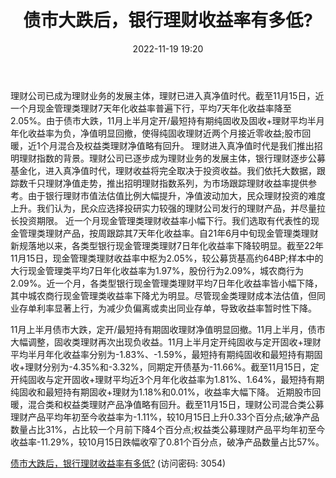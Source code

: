 ﻿---
title: 债市大跌后，银行理财收益率有多低?
date: 2022-11-19 19:20
tags:
- 理财
- 债券
updated: 
---

理财公司已成为理财业务的发展主体，理财已进入真净值时代。截至11月15日，近一个月现金管理类理财7天年化收益率普遍下行，平均7天年化收益率降至2.05%。由于债市大跌，11月上半月定开/最短持有期纯固收及固收+理财平均半月年化收益率为负，净值明显回撤，使得纯固收理财近两个月接近零收益;股市回暖，近1个月混合及权益类理财净值略有回升。
理财进入真净值时代是我们推出招明理财指数的背景。理财公司已逐步成为理财业务的发展主体，银行理财逐步公募基金化，进入真净值时代，理财收益将完全取决于投资收益。我们依托大数据，跟踪数千只理财净值走势，推出招明理财指数系列，为市场跟踪理财收益率提供参考。由于银行理财市值法估值比例大幅提升，净值波动加大，民众理财投资的难度上升。我们认为，民众应选择投研实力较强的理财公司发行的理财产品，并尽量拉长投资期限。
近一个月现金管理类理财收益率小幅下行。我们选取有代表性的现金管理类理财产品，按周跟踪其7天年化收益率。自21年6月中旬现金管理类理财新规落地以来，各类型银行现金管理类理财7日年化收益率下降较明显。截至22年11月15日，现金管理类理财收益率中枢为2.05%，较公募货基高约64BP;样本中的大行现金管理类平均7日年化收益率为1.97%，股份行为2.09%，城农商行为2.09%。近一个月，各类型银行现金管理类理财平均7日年化收益率皆小幅下降，其中城农商行现金管理类收益率下降尤为明显。尽管现金类理财成本法估值，但同业存单利率显著上行，为减少负偏离或卖出同业存单，导致收益率暂时性下降。
<!-- more -->
11月上半月债市大跌，定开/最短持有期固收理财净值明显回撤。11月上半月，债市大幅调整，固收类理财再次出现负收益。11月上半月定开纯固收与定开固收+理财平均半月年化收益率分别为-1.83%、-1.59%，最短持有期纯固收和最短持有期固收+理财分别为-4.35%和-3.32%，同期定开债基为-11.66%。截至11月15日，定开纯固收与定开固收+理财平均近3个月年化收益率为1.81%、1.64%，最短持有期纯固收和最短持有期固收+理财为1.18%和0.01%，收益率大幅下降。
近期股市回暖，混合类和权益类理财产品净值略有回升。截至11月15日，理财公司混合类公募理财产品平均年初至今收益率为-1.11%，较10月15日上升0.33个百分点;破净产品数量占比31%，占比较一个月前下降4个百分点;权益类公募理财产品平均年初至今收益率-11.29%，较10月15日跌幅收窄了0.81个百分点，破净产品数量占比57%。

[债市大跌后，银行理财收益率有多低?](https://url12.ctfile.com/f/3948612-727979993-221401?p=3054)
(访问密码: 3054)
